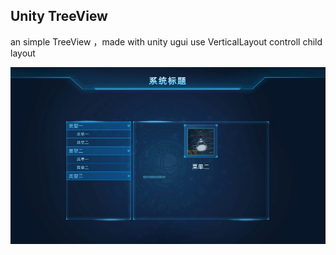 ## Unity TreeView

an simple TreeView ，made with unity ugui
use VerticalLayout controll child layout


![treeview](Images/treeview.png)